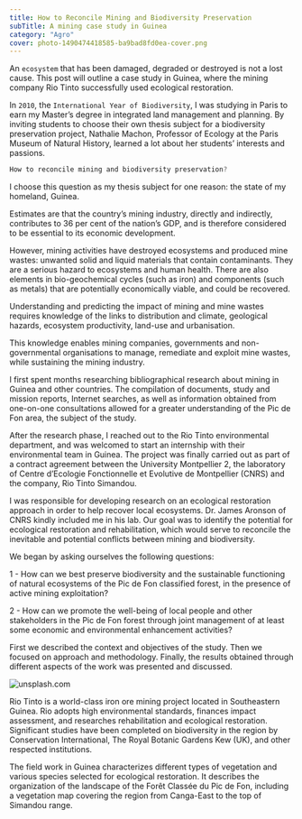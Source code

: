 ```yaml
---
title: How to Reconcile Mining and Biodiversity Preservation 
subTitle: A mining case study in Guinea
category: "Agro"
cover: photo-1490474418585-ba9bad8fd0ea-cover.png
---
```


An `ecosystem` that has been damaged, degraded or destroyed is not a lost cause. This post will outline a case study in Guinea, where the mining company Rio Tinto successfully used ecological restoration.

In `2010`, the `International Year of Biodiversity`, I was studying in Paris to earn my Master’s degree in integrated land management and planning. By inviting students to choose their own thesis subject for a biodiversity preservation project, Nathalie Machon, Professor of Ecology at the Paris Museum of Natural History, learned a lot about her students’ interests and passions.

```javascript
How to reconcile mining and biodiversity preservation?
```

I choose this question as my thesis subject for one reason: the state of my homeland, Guinea.

Estimates are that the country’s mining industry, directly and indirectly, contributes to 36 per cent of the nation’s GDP, and is therefore considered to be essential to its economic development.

However, mining activities have destroyed ecosystems and produced mine wastes: unwanted solid and liquid materials that contain contaminants. They are a serious hazard to ecosystems and human health. There are also elements in bio-geochemical cycles (such as iron) and components (such as metals) that are potentially economically viable, and could be recovered.

Understanding and predicting the impact of mining and mine wastes requires knowledge of the links to distribution and climate, geological hazards, ecosystem productivity, land-use and urbanisation.

This knowledge enables mining companies, governments and non-governmental organisations to manage, remediate and exploit mine wastes, while sustaining the mining industry.

I first spent months researching bibliographical research about mining in Guinea and other countries. The compilation of documents, study and mission reports, Internet searches, as well as information obtained from one-on-one consultations allowed for a greater understanding of the Pic de Fon area, the subject of the study.

After the research phase, I reached out to the Rio Tinto environmental department, and was welcomed to start an internship with their environmental team in Guinea. The project was finally carried out as part of a contract agreement between the University Montpellier 2, the laboratory of Centre d’Ecologie Fonctionnelle et Evolutive de Montpellier (CNRS) and the company, Rio Tinto Simandou.

I was responsible for developing research on an ecological restoration approach in order to help recover local ecosystems. Dr. James Aronson of CNRS kindly included me in his lab. Our goal was to identify the potential for ecological restoration and rehabilitation, which would serve to reconcile the inevitable and potential conflicts between mining and biodiversity.

We began by asking ourselves the following questions:

1 - How can we best preserve biodiversity and the sustainable functioning of natural ecosystems of the Pic de Fon classified forest, in the presence of active mining exploitation?

2 - How can we promote the well-being of local people and other stakeholders in the Pic de Fon forest through joint management of at least some economic and environmental enhancement activities?

First we described the context and objectives of the study. Then we focused on approach and methodology. Finally, the results obtained through different aspects of the work was presented and discussed.

![unsplash.com](./photo-1490474418585-ba9bad8fd0eaddf.png)

Rio Tinto is a world-class iron ore mining project located in Southeastern Guinea. Rio adopts high environmental standards, finances impact assessment, and researches rehabilitation and ecological restoration. Significant studies have been completed on biodiversity in the region by Conservation International, The Royal Botanic Gardens Kew (UK), and other respected institutions.

The field work in Guinea characterizes different types of vegetation and various species selected for ecological restoration. It describes the organization of the landscape of the Forêt Classée du Pic de Fon, including a vegetation map covering the region from Canga-East to the top of Simandou range.
